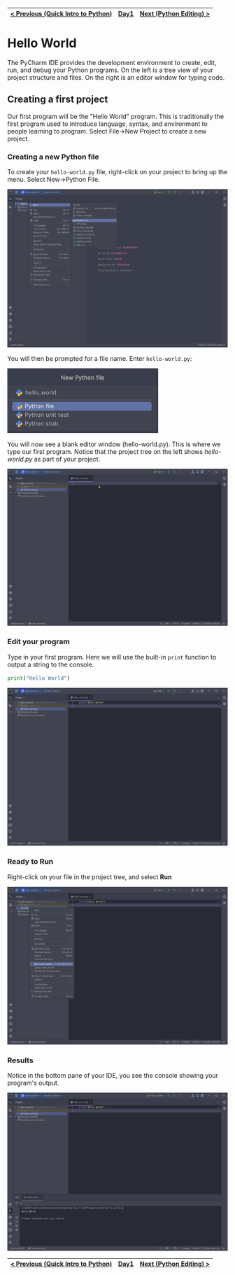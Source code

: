 | [< Previous (Quick Intro to Python)](PythonIntro.md) | [Day1](../README.md) | [Next (Python Editing) >](PythonEditing.md) |
|------------------------------------------------------|----------------------|---------------------------------------------|

# Hello World

The PyCharm IDE provides the development environment to create, edit, run, and debug your Python programs.
On the left is a tree view of your project structure and files. On the right is an editor window for typing
code.

## Creating a first project

Our first program will be the "Hello World" program. This is traditionally the first program used to introduce language,
syntax, and environment to people learning to program. Select File->New Project to create a new project.

### Creating a new Python file

To create your `hello-world.py` file, right-click on your project to bring up the menu.
Select New->Python File.

![](.HelloWorld_images/new_file_menu.png)

You will then be prompted for a file name. Enter `hello-world.py`:

![](.HelloWorld_images/new_file.png)

You will now see a blank editor window (hello-world.py). This is where we type our first
program. Notice that the project tree on the left shows *hello-world.py* as part of your project.

![](.HelloWorld_images/empty_file.png)

### Edit your program

Type in your first program. Here we will use the built-in `print` function to output a string to the console.

```python
print("Hello World")
```

![](.HelloWorld_images/first_program.png)

### Ready to Run

Right-click on your file in the project tree, and select **Run**

![](.HelloWorld_images/run_first_program.png)

### Results

Notice in the bottom pane of your IDE, you see the console showing your program's output.

![](.HelloWorld_images/results.png)

| [< Previous (Quick Intro to Python)](PythonIntro.md) | [Day1](../README.md) | [Next (Python Editing) >](PythonEditing.md) |
|------------------------------------------------------|----------------------|---------------------------------------------|
